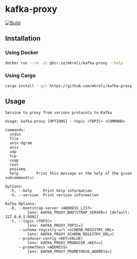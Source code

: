 # kafka-proxy

[![Build](https://github.com/mkroli/kafka-proxy/actions/workflows/build.yml/badge.svg)](https://github.com/mkroli/kafka-proxy/actions/workflows/build.yml)

## Installation

### Using Docker
```bash
docker run --rm -it ghcr.io/mkroli/kafka-proxy --help
```

### Using Cargo
```bash
cargo install --git https://github.com/mkroli/kafka-proxy
```

## Usage
```
Service to proxy from various protocols to Kafka

Usage: kafka-proxy [OPTIONS] --topic <TOPIC> <COMMAND>

Commands:
  stdin       
  file        
  unix-dgram  
  unix        
  udp         
  tcp         
  coap        
  rest        
  posixmq     
  help        Print this message or the help of the given subcommand(s)

Options:
  -h, --help     Print help information
  -V, --version  Print version information

Kafka Options:
  -b, --bootstrap-server <ADDRESS_LIST>
          [env: KAFKA_PROXY_BOOTSTRAP_SERVER=] [default: 127.0.0.1:9092]
  -t, --topic <TOPIC>
          [env: KAFKA_PROXY_TOPIC=]
      --schema-registry-url <SCHEMA_REGISTRY_URL>
          [env: KAFKA_PROXY_SCHEMA_REGISTRY_URL=]
      --producer-config <KEY=VALUE>
          [env: KAFKA_PROXY_PRODUCER_<KEY>=]
      --prometheus <ADDRESS>
          [env: KAFKA_PROXY_PROMETHEUS_ADDRESS=]
```

